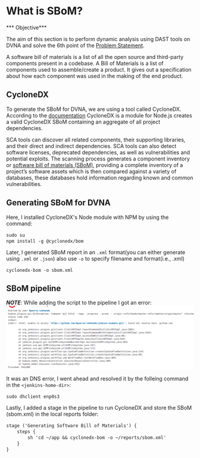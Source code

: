 # What is SBoM?

*** Objective***

The aim of this section is to perform dynamic analysis using DAST tools on DVNA and solve the 6th point of the [Problem Statement](https://devsecops-report.netlify.app/problem-statements/).

A software bill of materials is a list of all the open source and third-party components present in a codebase. A Bill of Materials is a list of components used to assemble/create a product. It gives out a specification about how each component was used in the making of the end product.


## CycloneDX

To generate the SBoM for DVNA, we are using a tool called CycloneDX. According to the [documentation](https://github.com/CycloneDX/cyclonedx-node-module#cyclonedx-nodejs-module) CycloneDX is a module for Node.js creates a valid CycloneDX SBoM containing an aggregate of all project dependencies.

SCA tools can discover all related components, their supporting libraries, and their direct and indirect dependencies. SCA tools can also detect software licenses, deprecated dependencies, as well as vulnerabilities and potential exploits. The scanning process generates a component inventory or  [software bill of materials (SBoM)](https://www.synopsys.com/blogs/software-security/software-bill-of-materials-bom/), providing a complete inventory of a project’s software assets which is then compared against a variety of databases, these databases hold information regarding known and common vulnerabilities.

## Generating SBoM for DVNA

Here, I installed CycloneDX's Node module with NPM by using the command:

    sudo su
    npm install -g @cyclonedx/bom

Later, I generated SBoM report in an `.xml` format(you can either generate using `.xml` or `.json`) also use `-o` to specify filename and format(i.e., .xml)

    cyclonedx-bom -o sbom.xml

## SBoM pipeline

***NOTE***: While adding the script to the pipeline I got an error:
![image](pictures/error2.png)

It was an DNS error, I went ahead and resolved it by the folleing command in the `<jenkins-home-dir>`:

    sudo dhclient enp0s3

Lastly, I added a stage in the pipeline to run CycloneDX and store the SBoM (sbom.xml) in the local reports folder:

    stage ('Generating Software Bill of Materials') {
        steps {
            sh 'cd ~/app && cyclonedx-bom -o ~/reports/sbom.xml'
        }
    }